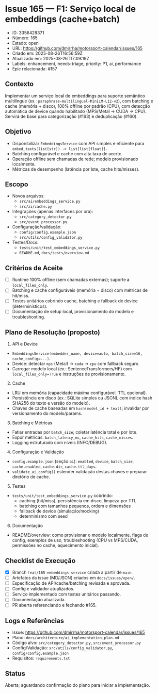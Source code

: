 # Issue 165 — F1: Serviço local de embeddings (cache+batch)

- ID: 3356428371
- Número: 165
- Estado: open
- URL: https://github.com/dmirrha/motorsport-calendar/issues/165
- Criado em: 2025-08-26T16:56:59Z
- Atualizado em: 2025-08-26T17:09:19Z
- Labels: enhancement, needs-triage, priority: P1, ai, performance
- Epic relacionada: #157

## Contexto
Implementar um serviço local de embeddings para suporte semântico multilíngue (ex.: `paraphrase-multilingual-MiniLM-L12-v2`), com batching e cache (memória + disco), 100% offline por padrão (CPU), com detecção automática de device quando habilitado (MPS/Metal → CUDA → CPU). Servirá de base para categorização (#163) e deduplicação (#160).

## Objetivo
- Disponibilizar `EmbeddingsService` com API simples e eficiente para `embed_texts(list[str]) -> list[list[float]]`.
- Batching configurável e cache com alta taxa de acerto.
- Operação offline sem chamadas de rede; modelo provisionado localmente.
- Métricas de desempenho (latência por lote, cache hits/misses).

## Escopo
- Novos arquivos:
  - `src/ai/embeddings_service.py`
  - `src/ai/cache.py`
- Integrações (apenas interfaces por ora):
  - `src/category_detector.py`
  - `src/event_processor.py`
- Configuração/validação:
  - `config/config.example.json`
  - `src/utils/config_validator.py`
- Testes/Docs:
  - `tests/unit/test_embeddings_service.py`
  - `README.md`, `docs/tests/overview.md`

## Critérios de Aceite
- [ ] Runtime 100% offline (sem chamadas externas); suporte a `local_files_only`.
- [ ] Batching e cache configuráveis (memória + disco) com métricas de hit/miss.
- [ ] Testes unitários cobrindo cache, batching e fallback de device (determinísticos).
- [ ] Documentação de setup local, provisionamento do modelo e troubleshooting.

## Plano de Resolução (proposto)
1) API e Device
- `EmbeddingsService(embedder_name, device=auto, batch_size=16, cache_config=...)`.
- Device: detectar `mps` (Metal) → `cuda` → `cpu` com fallback seguro.
- Carregar modelo local (ex.: SentenceTransformers/HF) com `local_files_only=True` e instruções de provisionamento.

2) Cache
- LRU em memória (capacidade máxima configurável, TTL opcional).
- Persistência em disco (ex.: SQLite simples ou JSONL com índice hash SHA256 do texto e versão do modelo).
- Chaves de cache baseadas em `hash(model_id + text)`; invalidar por versionamento do modelo/params.

3) Batching e Métricas
- Fatiar entradas por `batch_size`; coletar latência total e por lote.
- Expor métricas: `batch_latency_ms`, `cache_hits`, `cache_misses`.
- Logging estruturado com níveis (INFO/DEBUG).

4) Configuração e Validação
- `config.example.json` (seção `ai`): `enabled`, `device`, `batch_size`, `cache.enabled`, `cache.dir`, `cache.ttl_days`.
- `validate_ai_config()` estender validação destas chaves e preparar diretório de cache.

5) Testes
- `tests/unit/test_embeddings_service.py` cobrindo:
  - caching (hit/miss), persistência em disco, limpeza por TTL
  - batching com tamanhos pequenos, ordem e dimensões
  - fallback de device (simulação/mocking)
  - determinismo com seed

6) Documentação
- README/overview: como provisionar o modelo localmente, flags de config, exemplos de uso, troubleshooting (CPU vs MPS/CUDA, permissões no cache, aquecimento inicial).

## Checklist de Execução
- [x] Branch `feat/165-embeddings-service` criada a partir de `main`.
- [ ] Artefatos da issue (MD/JSON) criados em `docs/issues/open/`.
- [ ] Especificação de API/cache/batching revisada e aprovada.
- [ ] Config e validador atualizados.
- [ ] Serviço implementado com testes unitários passando.
- [ ] Documentação atualizada.
- [ ] PR aberta referenciando e fechando #165.

## Logs e Referências
- Issue: https://github.com/dmirrha/motorsport-calendar/issues/165
- Plano: `docs/architecture/ai_implementation_plan.md`
- Código alvo: `src/category_detector.py`, `src/event_processor.py`
- Config/Validação: `src/utils/config_validator.py`, `config/config.example.json`
- Requisitos: `requirements.txt`

## Status
Aberta; aguardando confirmação do plano para iniciar a implementação.
